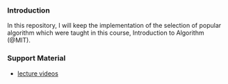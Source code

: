 ### Introduction
In this repository, I will keep the implementation of the selection of
popular algorithm which were taught in this course, Introduction to Algorithm
(@MIT).

### Support Material
* [lecture videos](https://www.youtube.com/watch?v=HtSuA80QTyo&list=PLUl4u3cNGP61Oq3tWYp6V_F-5jb5L2iHb)
